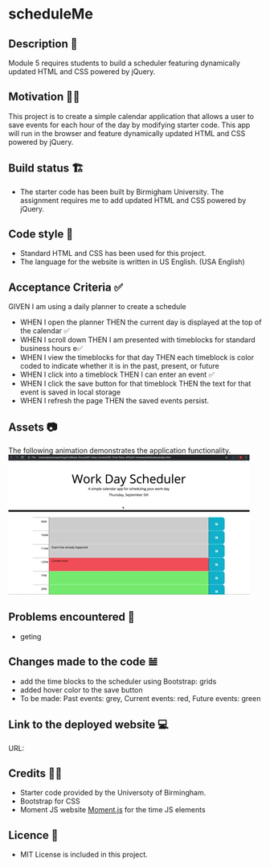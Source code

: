 # scheduleMe

## Description 📜
Module 5 requires students to build a scheduler featuring dynamically updated HTML and CSS powered by jQuery.

## Motivation 💪🏻
This project is to create a simple calendar application that allows a user to save events for each hour of the day by modifying starter code. This app will run in the browser and feature dynamically updated HTML and CSS powered by jQuery.

## Build status 🏗
* The starter code has been built by Birmigham University. The assignment requires me to add updated HTML and CSS powered by jQuery. 

## Code style 🔐
* Standard HTML and CSS has been used for this project. 
* The language for the website is written in US English. (USA English)

## Acceptance Criteria ✅
GIVEN I am using a daily planner to create a schedule
* WHEN I open the planner
    THEN the current day is displayed at the top of the calendar ✅
* WHEN I scroll down
    THEN I am presented with timeblocks for standard business hours e✅
* WHEN I view the timeblocks for that day
    THEN each timeblock is color coded to indicate whether it is in the past, present, or future
* WHEN I click into a timeblock
    THEN I can enter an event ✅
* WHEN I click the save button for that timeblock
    THEN the text for that event is saved in local storage
* WHEN I refresh the page
    THEN the saved events persist.

## Assets 📷
The following animation demonstrates the application functionality. 
![User clicks on the slots of the color-coded calendar and edits the events](./Assets/images/05-third-party-apis-homework-demo.gif)

## Problems encountered 🤯
* geting 

## Changes made to the code 𝌡
* add the time blocks to the scheduler using Bootstrap: grids 
* added hover color to the save button
* To be made: Past events: grey, Current events: red, Future events: green

## Link to the deployed website 💻
URL: 

## Credits 💃🏻
* Starter code provided by the Universoty of Birmingham.
* Bootstrap for CSS
* Moment JS website [Moment.js](https://momentjs.com/) for the time JS elements

## Licence 🪪
* MIT License is included in this project. 